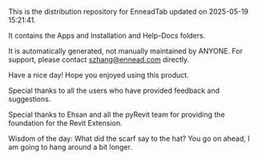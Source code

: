 This is the distribution repository for EnneadTab updated on 2025-05-19 15:21:41.

It contains the Apps and Installation and Help-Docs folders.

It is automatically generated, not manually maintained by ANYONE.
For support, please contact szhang@ennead.com directly.

Have a nice day! Hope you enjoyed using this product.

Special thanks to all the users who have provided feedback and suggestions.

Special thanks to Ehsan and all the pyRevit team for providing the foundation for the Revit Extension.



Wisdom of the day:
What did the scarf say to the hat? You go on ahead, I am going to hang around a bit longer.

